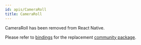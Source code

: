 ```yaml
---
id: apis/CameraRoll
title: CameraRoll
---
```


CameraRoll has been removed from React Native.

Please refer to [bindings](https://github.com/reason-react-native/cameraroll)
for the replacement
[community package](https://github.com/react-native-community/react-native-cameraroll).
